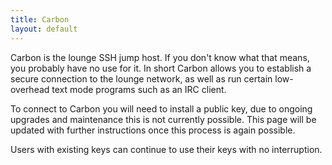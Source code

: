 ```yaml
---
title: Carbon
layout: default
---
```


Carbon is the lounge SSH jump host.  If you don't know what that means, you probably have no use for it.  In short Carbon allows you to establish a secure connection to the lounge network, as well as run certain low-overhead text mode programs such as an IRC client.

To connect to Carbon you will need to install a public key, due to ongoing upgrades and maintenance this is not currently possible.  This page will be updated with further instructions once this process is again possible.

Users with existing keys can continue to use their keys with no interruption.
